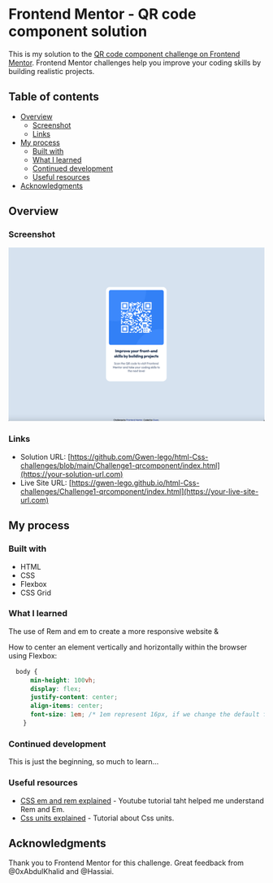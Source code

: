 # Frontend Mentor - QR code component solution

This is my solution to the [QR code component challenge on Frontend Mentor](https://www.frontendmentor.io/challenges/qr-code-component-iux_sIO_H). Frontend Mentor challenges help you improve your coding skills by building realistic projects. 

## Table of contents

- [Overview](#overview)
  - [Screenshot](#screenshot)
  - [Links](#links)
- [My process](#my-process)
  - [Built with](#built-with)
  - [What I learned](#what-i-learned)
  - [Continued development](#continued-development)
  - [Useful resources](#useful-resources)
- [Acknowledgments](#acknowledgments)

## Overview

### Screenshot

![](images/screenshot.png)

### Links

- Solution URL: [https://github.com/Gwen-lego/html-Css-challenges/blob/main/Challenge1-qrcomponent/index.html](https://your-solution-url.com)
- Live Site URL: [https://gwen-lego.github.io/html-Css-challenges/Challenge1-qrcomponent/index.html](https://your-live-site-url.com)

## My process

### Built with

- HTML
- CSS
- Flexbox
- CSS Grid

### What I learned

The use of Rem and em to create a more responsive website &

How to center an element vertically and horizontally within the browser using Flexbox:
```css
  body {
      min-height: 100vh;
      display: flex;
      justify-content: center;
      align-items: center;
      font-size: 1em; /* 1em represent 16px, if we change the default font-size to 18px, 1em will adjust automatically to 18px, it's variable */
    }
```

### Continued development

This is just the beginning, so much to learn...

### Useful resources

- [CSS em and rem explained](https://www.youtube.com/watch?v=_-aDOAMmDHI) - Youtube tutorial taht helped me understand Rem and Em.
- [Css units explained](https://www.freecodecamp.org/news/learn-css-units-em-rem-vh-vw-with-code-examples/) - Tutorial about Css units.

## Acknowledgments

Thank you to Frontend Mentor for this challenge. 
Great feedback from @0xAbdulKhalid and @Hassiai.

